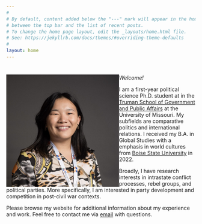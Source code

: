 ```yaml
---
#
# By default, content added below the "---" mark will appear in the home page
# between the top bar and the list of recent posts.
# To change the home page layout, edit the _layouts/home.html file.
# See: https://jekyllrb.com/docs/themes/#overriding-theme-defaults
#
layout: home
---
```


# <img align="left" width="300" height="300" src="files/wieseler.jpg">

_Welcome!_

I am a first-year political science Ph.D. student at in the [Truman School of Government and Public Affairs](https://truman.missouri.edu/) at the University of Missouri. My subfields are comparative politics and international relations. I received my B.A. in Global Studies with a emphasis in world cultures from [Boise State University](https://www.boisestate.edu/sps-global/) in 2022.

Broadly, I have research interests in intrastate conflict processes, rebel groups, and political parties. More specifically, I am interested in party development and competition in post-civil war contexts.

Please browse my website for additional information about my experience and work. Feel free to contact me via <a href = "mailto: rywqzv@umsystem.edu">email</a> with questions. 
